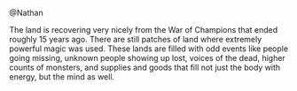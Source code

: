 @Nathan

The land is recovering very nicely from the War of Champions that ended roughly 15 years ago. There are still patches of land where extremely powerful magic was used. These lands are filled with odd events like people going missing, unknown people showing up lost, voices of the dead, higher counts of monsters, and supplies and goods that fill not just the body with energy, but the mind as well.